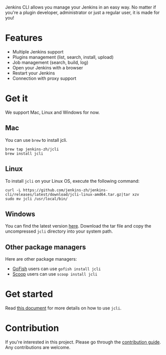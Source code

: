 Jenkins CLI allows you manage your Jenkins in an easy way. No matter if you're a plugin
developer, administrator or just a regular user, it is made for you!

# Features

* Multiple Jenkins support
* Plugins management (list, search, install, upload)
* Job management (search, build, log)
* Open your Jenkins with a browser
* Restart your Jenkins
* Connection with proxy support

# Get it

We support Mac, Linux and Windows for now.

## Mac

You can use `brew` to install jcli.
```
brew tap jenkins-zh/jcli
brew install jcli
```

## Linux

To install `jcli` on your Linux OS, execute the following command:
```
curl -L https://github.com/jenkins-zh/jenkins-cli/releases/latest/download/jcli-linux-amd64.tar.gz|tar xzv
sudo mv jcli /usr/local/bin/
```

## Windows

You can find the latest version [here](https://github.com/jenkins-zh/jenkins-cli/releases/latest/download/jcli-windows-386.tar.gz). Download the tar file and copy the uncompressed `jcli` directory into your system path.

## Other package managers

Here are other package managers:

* [GoFish](https://gofi.sh/) users can use `gofish install jcli`
* [Scoop](https://scoop.sh/) users can use `scoop install jcli`

# Get started

Read [this document](doc/README.md) for more details on how to use `jcli`.

# Contribution

If you're interested in this project. Please go through the
[contribution guide](CONTRIBUTING.md). Any contributions are welcome.
